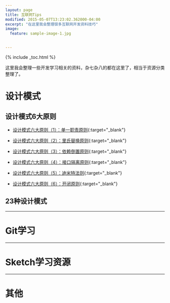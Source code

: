 ```yaml
---
layout: page
title: 互联网Tips
modified: 2015-05-07T13:23:02.362000-04:00
excerpt: "在这里我会整理很多互联网开发资料技巧"
image:
  feature: sample-image-1.jpg

  
---
```


{% include _toc.html %}

这里我会整理一些开发学习相关的资料，杂七杂八的都在这里了，相当于资源分类整理了。

# 设计模式  

## 设计模式6大原则
* [设计模式六大原则（1）：单一职责原则](http://www.importnew.com/15497.html){:target="_blank"}

* [设计模式六大原则（2）：里氏替换原则](http://www.importnew.com/15500.html){:target="_blank"}

* [设计模式六大原则（3）：依赖倒置原则](http://www.importnew.com/15502.html){:target="_blank"}

* [设计模式六大原则（4）：接口隔离原则](http://www.importnew.com/15510.html){:target="_blank"}

* [设计模式六大原则（5）：迪米特法则](http://www.importnew.com/15518.html){:target="_blank"}

* [设计模式六大原则（6）：开闭原则](http://www.importnew.com/15520.html){:target="_blank"}    


## 23种设计模式

---

# Git学习

---

# Sketch学习资源


---

# 其他  







